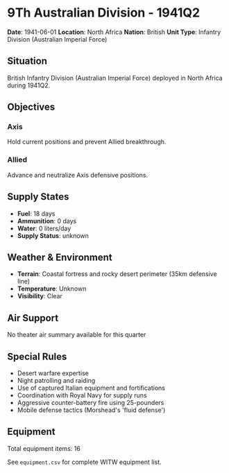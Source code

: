 # 9Th Australian Division - 1941Q2

**Date**: 1941-06-01
**Location**: North Africa
**Nation**: British
**Unit Type**: Infantry Division (Australian Imperial Force)

## Situation

British Infantry Division (Australian Imperial Force) deployed in North Africa during 1941Q2.

## Objectives

### Axis
Hold current positions and prevent Allied breakthrough.

### Allied
Advance and neutralize Axis defensive positions.

## Supply States

- **Fuel**: 18 days
- **Ammunition**: 0 days
- **Water**: 0 liters/day
- **Supply Status**: unknown

## Weather & Environment

- **Terrain**: Coastal fortress and rocky desert perimeter (35km defensive line)
- **Temperature**: Unknown
- **Visibility**: Clear

## Air Support

No theater air summary available for this quarter

## Special Rules

- Desert warfare expertise
- Night patrolling and raiding
- Use of captured Italian equipment and fortifications
- Coordination with Royal Navy for supply runs
- Aggressive counter-battery fire using 25-pounders
- Mobile defense tactics (Morshead's 'fluid defense')

## Equipment

Total equipment items: 16

See `equipment.csv` for complete WITW equipment list.
